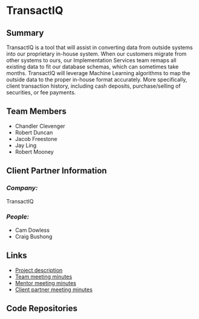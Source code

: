 # TransactIQ

## **Summary**

TransactIQ is a tool that will assist in converting data from outside systems into our proprietary in-house system. When our customers migrate from other systems to ours, our Implementation Services team remaps all existing data to fit our database schemas, which can sometimes take months. TransactIQ will leverage Machine Learning algorithms to map the outside data to the proper in-house format accurately. More specifically, client transaction history, including cash deposits, purchase/selling of securities, or fee payments.

## **Team Members**

- Chandler Clevenger
- Robert Duncan
- Jacob Freestone
- Jay Ling
- Robert Mooney

## **Client Partner Information**

### *Company:*
TransactIQ

### *People:*
- Cam Dowless
- Craig Bushong

## **Links**

- [Project description](ProjectDescription.md)
- [Team meeting minutes](MeetingMinutes/Team)
- [Mentor meeting minutes](MeetingMinutes/Mentor)
- [Client partner meeting minutes](MeetingMinutes/ClientPartner)

## **Code Repositories**

